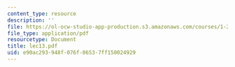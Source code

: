 ```yaml
---
content_type: resource
description: ''
file: https://ol-ocw-studio-app-production.s3.amazonaws.com/courses/1-224j-carrier-systems-fall-2003/e90ac293948f076f06537ff150024929_lec13.pdf
file_type: application/pdf
resourcetype: Document
title: lec13.pdf
uid: e90ac293-948f-076f-0653-7ff150024929
---
```

